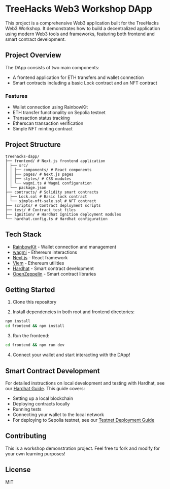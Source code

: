 # TreeHacks Web3 Workshop DApp

This project is a comprehensive Web3 application built for the TreeHacks Web3 Workshop. It demonstrates how to build a decentralized application using modern Web3 tools and frameworks, featuring both frontend and smart contract development.

## Project Overview

The DApp consists of two main components:
- A frontend application for ETH transfers and wallet connection
- Smart contracts including a basic Lock contract and an NFT contract

### Features

- Wallet connection using RainbowKit
- ETH transfer functionality on Sepolia testnet
- Transaction status tracking
- Etherscan transaction verification
- Simple NFT minting contract

## Project Structure
```
treehacks-dapp/
├── frontend/ # Next.js frontend application
│ ├── src/
│ │ ├── components/ # React components
│ │ ├── pages/ # Next.js pages
│ │ ├── styles/ # CSS modules
│ │ └── wagmi.ts # Wagmi configuration
│ └── package.json
├── contracts/ # Solidity smart contracts
│ ├── Lock.sol # Basic lock contract
│ └── simple-nft-sale.sol # NFT contract
├── scripts/ # Contract deployment scripts
├── test/ # Contract test files
├── ignition/ # Hardhat Ignition deployment modules
└── hardhat.config.ts # Hardhat configuration
```


## Tech Stack

- [RainbowKit](https://rainbowkit.com) - Wallet connection and management
- [wagmi](https://wagmi.sh) - Ethereum interactions
- [Next.js](https://nextjs.org/) - React framework
- [Viem](https://viem.sh) - Ethereum utilities
- [Hardhat](https://hardhat.org) - Smart contract development
- [OpenZeppelin](https://openzeppelin.com) - Smart contract libraries

## Getting Started

1. Clone this repository

2. Install dependencies in both root and frontend directories:
```bash
npm install
cd frontend && npm install
```

3. Run the frontend:
```bash
cd frontend && npm run dev
```

4. Connect your wallet and start interacting with the DApp!

## Smart Contract Development
For detailed instructions on local development and testing with Hardhat, see our [Hardhat Guide](docs/HARDHAT.md). This guide covers:
- Setting up a local blockchain
- Deploying contracts locally
- Running tests
- Connecting your wallet to the local network
- For deploying to Sepolia testnet, see our [Testnet Deployment Guide](docs/TESTNET.md)

## Contributing

This is a workshop demonstration project. Feel free to fork and modify for your own learning purposes!

## License

MIT

